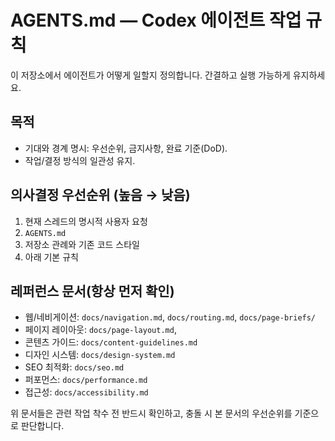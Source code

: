 # AGENTS.md — Codex 에이전트 작업 규칙

이 저장소에서 에이전트가 어떻게 일할지 정의합니다. 간결하고 실행 가능하게 유지하세요.

## 목적
- 기대와 경계 명시: 우선순위, 금지사항, 완료 기준(DoD).
- 작업/결정 방식의 일관성 유지.

## 의사결정 우선순위 (높음 → 낮음)
1. 현재 스레드의 명시적 사용자 요청
2. `AGENTS.md`
3. 저장소 관례와 기존 코드 스타일
4. 아래 기본 규칙

## 레퍼런스 문서(항상 먼저 확인)
- 웹/네비게이션: `docs/navigation.md`, `docs/routing.md`, `docs/page-briefs/`
- 페이지 레이아웃: `docs/page-layout.md`,
- 콘텐츠 가이드: `docs/content-guidelines.md`
- 디자인 시스템: `docs/design-system.md`
- SEO 최적화: `docs/seo.md`
- 퍼포먼스: `docs/performance.md`
- 접근성: `docs/accessibility.md`

위 문서들은 관련 작업 착수 전 반드시 확인하고, 충돌 시 본 문서의 우선순위를 기준으로 판단합니다.

